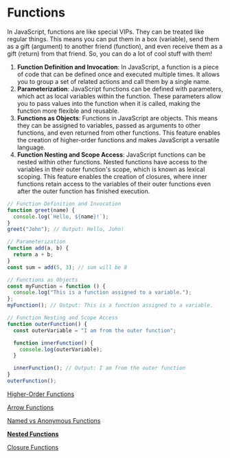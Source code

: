 # Functions

In JavaScript, functions are like special VIPs. They can be treated like regular things. This means you can put them in a box (variable), send them as a gift (argument) to another friend (function), and even receive them as a gift (return) from that friend. So, you can do a lot of cool stuff with them!

1. **Function Definition and Invocation**: In JavaScript, a function is a piece of code that can be defined once and executed multiple times. It allows you to group a set of related actions and call them by a single name.
2. **Parameterization**: JavaScript functions can be defined with parameters, which act as local variables within the function. These parameters allow you to pass values into the function when it is called, making the function more flexible and reusable.
3. **Functions as Objects**: Functions in JavaScript are objects. This means they can be assigned to variables, passed as arguments to other functions, and even returned from other functions. This feature enables the creation of higher-order functions and makes JavaScript a versatile language.
4. **Function Nesting and Scope Access**: JavaScript functions can be nested within other functions. Nested functions have access to the variables in their outer function's scope, which is known as lexical scoping. This feature enables the creation of closures, where inner functions retain access to the variables of their outer functions even after the outer function has finished execution.

```jsx
// Function Definition and Invocation
function greet(name) {
  console.log(`Hello, ${name}!`);
}
greet("John"); // Output: Hello, John!

// Parameterization
function add(a, b) {
  return a + b;
}
const sum = add(5, 3); // sum will be 8

// Functions as Objects
const myFunction = function () {
  console.log("This is a function assigned to a variable.");
};
myFunction(); // Output: This is a function assigned to a variable.

// Function Nesting and Scope Access
function outerFunction() {
  const outerVariable = "I am from the outer function";

  function innerFunction() {
    console.log(outerVariable);
  }

  innerFunction(); // Output: I am from the outer function
}
outerFunction();
```

[Higher-Order Functions](./Higher-Order%20Functions)

[Arrow Functions](Functions%20078ef94df2244a77b2f4878b1bafbd60/Arrow%20Functions%20272534d3008c4b15998480114106bad9.md)

[Named vs Anonymous Functions](Functions%20078ef94df2244a77b2f4878b1bafbd60/Named%20vs%20Anonymous%20Functions%2041d874f87dd64f809eda66f39d6c35f9.md)

[**Nested Functions**](Functions%20078ef94df2244a77b2f4878b1bafbd60/Nested%20Functions%20f71bc13c61de432cb4697ecf904c6db2.md)

[Closure Functions](Functions%20078ef94df2244a77b2f4878b1bafbd60/Closure%20Functions%202fee34e6a60c417a999630c5b1db4dc8.md)

